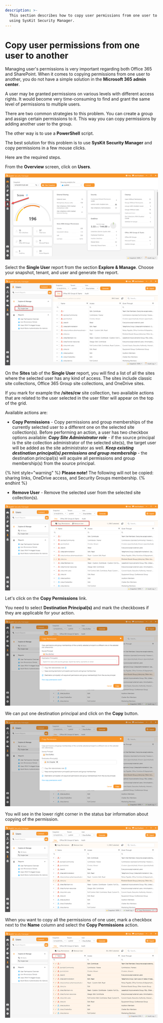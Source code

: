 ```yaml
---
description: >-
  This section describes how to copy user permissions from one user to another
  using SysKit Security Manager.
---
```


# Copy user permissions from one user to another

Managing user's permissions is very important regarding both Office 365 and SharePoint. When it comes to copying permissions from one user to another, you do not have a simple solution in the **Microsoft 365 admin center**. 

A user may be granted permissions on various levels with different access rights. It would become very time-consuming to find and grant the same level of permissions to multiple users. 

There are two common strategies to this problem. You can create a group and assign certain permissions to it. This way you can copy permissions by adding another user to the group.  

The other way is to use a **PowerShell** script. 

The best solution for this problem is to use **SysKit Security Manager** and copy permissions in a few mouse clicks. 

Here are the required steps. 

From the **Overview** screen, click on **Users**. 

![](../.gitbook/assets/how-to-copy-user-permissions-from-one-user-to-another_ssm_01.png)

Select the **Single User** report from the section **Explore & Manage**. Choose your snapshot, tenant, and user and generate the report.

![](../.gitbook/assets/how-to-copy-user-permissions-from-one-user-to-another_ssm_02.png)

On the **Sites** tab of the **Single User** report, you will find a list of all the sites where the selected user has any kind of access. The sites include classic site collections, Office 365 Group site collections, and OneDrive sites. 

If you mark for example the **/sites/cw** site collection, two available actions that are related to the user selected in the user filter will appear on the top of the grid. 

Available actions are:  

* **Copy Permissions** - Copy permissions and group memberships of the currently selected user to a different one on the selected site collection\(s\). Before performing an action, a user has two checkbox options available:                                                                                                                                                  _**Copy Site Administrator role**_ - if the source principal is the site collection administrator of the selected site\(s\), the target user will be added as the site administrator as well.                                      _**Keep existing destination principal\(s\) permissions and group membership**_ - the destination principal\(s\) will acquire all permissions and group membership\(s\) from the source principal. 

{% hint style="warning" %}
**Please note!** The following will not be copied: sharing links, OneDrive access, and Security Groups membership. 
{% endhint %}

* **Remove User** - Remove the selected user from the selected site collection\(s\).

![](../.gitbook/assets/how-to-copy-user-permissions-from-one-user-to-another_ssm_03.png)

Let's click on the **Copy Permissions** link. 

You need to select **Destination Principal\(s\)** and mark the checkboxes if they are applicable for your action. 

![](../.gitbook/assets/how-to-copy-user-permissions-from-one-user-to-another_ssm_04.png)

We can put one destination principal and click on the **Copy** button.

![](../.gitbook/assets/how-to-copy-user-permissions-from-one-user-to-another_ssm_05.png)

You will see in the lower right corner in the status bar information about copying of the permission.

![](../.gitbook/assets/how-to-copy-user-permissions-from-one-user-to-another_ssm_06.png)

When you want to copy all the permissions of one user, mark a checkbox next to the **Name** column and select the **Copy Permissions** action.

![](../.gitbook/assets/how-to-copy-user-permissions-from-one-user-to-another_ssm_07.png)

